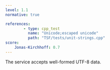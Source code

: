 ```yaml
---
level: 1.1
normative: true

references:
        - type: cpp_test
          name: "Unicode;escaped unicode"
          path: "TSF/tests/unit-strings.cpp"
score:
    Jonas-Kirchhoff: 0.7
---
```


The service accepts well-formed UTF-8 data.